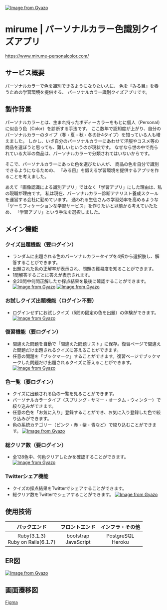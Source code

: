 [![Image from Gyazo](https://i.gyazo.com/fe53eca7570accf28ccf6bb599f3d80e.jpg)](https://gyazo.com/fe53eca7570accf28ccf6bb599f3d80e)
# mirume | パーソナルカラー色識別クイズアプリ
https://www.mirume-personalcolor.com/

## サービス概要
パーソナルカラーで色を識別できるようになりたい人に、
色を『みる目』を養うための学習環境を提供する、
パーソナルカラー識別クイズアプリです。

## 製作背景
パーソナルカラーとは、生まれ持ったボディーカラーをもとに個人（Personal）に似合う色（Color）を診断する手法です。
ここ数年で認知度が上がり、自分のパーソナルカラーのタイプ（春・夏・秋・冬の計4タイプ）を知っている人も増えました。
しかし、いざ自分のパーソナルカラーにあわせて洋服やコスメ等の商品を選ぼうと思っても、難しいというのが現状です。
なぜなら世の中で売られている大半の商品は、パーソナルカラーで分類されてはいないからです。

そこで、パーソナルカラーにあった色を選びたい人が、
商品の色を自分で識別できるようになるための、
『みる目』を鍛える学習環境を提供するアプリを作ることを考えました。

あえて「画像認識による識別アプリ」ではなく「学習アプリ」にした理由は、私の現職が理由です。
私は現在、パーソナルカラー診断アナリスト養成スクールを運営する会社に勤めています。
通われる生徒さんの学習効率を高めるような「ゲーミフィケーションな学習サービス」を作りたいと以前から考えていたため、
「学習アプリ」という手法を選択しました。

## メイン機能
### クイズ出題機能（要ログイン）
* ランダムに出題される色のパーソナルカラータイプを4択から選択肢し、解答することができます。
* 出題された色の正解率が表示され、問題の難易度を知ることができます。
* 1問解答するごとに答えが表示されます。
* 全20問中何問正解したか採点結果を最後に確認することができます。
[![Image from Gyazo](https://i.gyazo.com/040b14313fbb321bf4bcbc9994367672.png)](https://gyazo.com/040b14313fbb321bf4bcbc9994367672)
[![Image from Gyazo](https://i.gyazo.com/07043d73a9319d0731fdbfecec1d0de4.png)](https://gyazo.com/07043d73a9319d0731fdbfecec1d0de4)

### お試しクイズ出題機能（ログイン不要）
* ログインせずにお試しクイズ（5問の固定の色を出題）の体験ができます。
[![Image from Gyazo](https://i.gyazo.com/ffa37b8d3b86f5ab0c12f11c2aca8cb5.png)](https://gyazo.com/ffa37b8d3b86f5ab0c12f11c2aca8cb5)      

### 復習機能（要ログイン）
* 間違えた問題を自動で「間違えた問題リスト」に保存。復習ページで間違えた問題だけ出題されるクイズに答えることができます。
* 任意の問題を「ブックマーク」することができます。復習ページでブックマークした問題だけ出題されるクイズに答えることができます。
[![Image from Gyazo](https://i.gyazo.com/29ce09d00085d8f4f73553e8ea265b2d.png)](https://gyazo.com/29ce09d00085d8f4f73553e8ea265b2d)

### 色一覧（要ログイン）
* クイズに出題される色の一覧を見ることができます。
* パーソナルカラータイプ（スプリング・サマー・オータム・ウィンター）で絞り込みができます。
* 任意の色を「お気に入り」登録することができ、お気に入り登録した色で絞り込みができます。
* 色の系統カテゴリー（ピンク・赤・紫・青など）で絞り込むことができます。
[![Image from Gyazo](https://i.gyazo.com/1ab8fb98b77c650f275b9e518ee93ec6.png)](https://gyazo.com/1ab8fb98b77c650f275b9e518ee93ec6)

### 総クリア数（要ログイン）
* 全128色中、何色クリアしたかを確認することができます。
[![Image from Gyazo](https://i.gyazo.com/dfeee6b0e977c5ca1da2b1d768f9a562.png)](https://gyazo.com/dfeee6b0e977c5ca1da2b1d768f9a562)

### Twitterシェア機能
* クイズの採点結果をTwitterでシェアすることができます。
* 総クリア数をTwitterでシェアすることができます。
[![Image from Gyazo](https://i.gyazo.com/afd22ef7ceae2e2145f99bfc7fcfbd54.jpg)](https://gyazo.com/afd22ef7ceae2e2145f99bfc7fcfbd54)

## 使用技術
| バックエンド | フロントエンド | インフラ・その他 |
| :---: | :---: | :---: |
| Ruby(3.1.3)<br>Ruby on Rails(6.1.7) | bootstrap<br>JavaScript | PostgreSQL<br>Heroku |

## ER図
[![Image from Gyazo](https://i.gyazo.com/921e1bfc6440bb9a8847202b2fedcc69.png)](https://gyazo.com/921e1bfc6440bb9a8847202b2fedcc69)

## 画面遷移図
[Figma](https://www.figma.com/file/m3zx6nplIatJjAKiIHF1aU/mirume?node-id=0%3A1&t=pQPgWhhduarVF1he-1)
